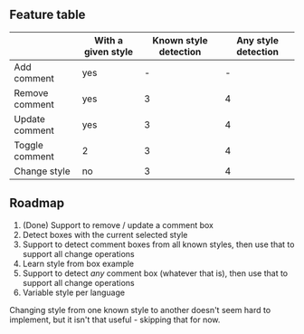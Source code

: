 
## Feature table

| | With a given style | Known style detection | Any style detection
| - | - | - | - |
| Add comment | yes | - | - 
| Remove comment | yes | 3 | 4
| Update comment | yes | 3 | 4
| Toggle comment | 2 | 3 | 4
| Change style | no | 3 | 4

## Roadmap

1. (Done) Support to remove / update a comment box
2. Detect boxes with the current selected style
3. Support to detect comment boxes from all known styles, then use that to support all change operations
4. Learn style from box example
5. Support to detect *any* comment box (whatever that is), then use that to support all change operations
6. Variable style per language

Changing style from one known style to another doesn't seem hard to implement, but it isn't that useful - skipping that for now.